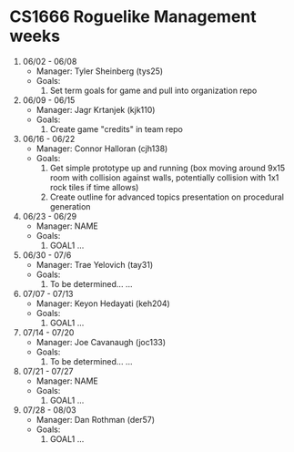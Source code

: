 # CS1666 Roguelike Management weeks

1. 06/02 - 06/08
	* Manager: Tyler Sheinberg (tys25)
	* Goals:
		1. Set term goals for game and pull into organization repo
2. 06/09 - 06/15
	* Manager: Jagr Krtanjek (kjk110)
	* Goals:
		1. Create game "credits" in team repo
3. 06/16 - 06/22
	* Manager: Connor Halloran (cjh138)
	* Goals:
		1. Get simple prototype up and running (box moving around 9x15 room with collision against walls, potentially collision with 1x1 rock tiles if time allows)
		2. Create outline for advanced topics presentation on procedural generation
4. 06/23 - 06/29
	* Manager: NAME
	* Goals:
		1. GOAL1
		...
5. 06/30 - 07/6
	* Manager: Trae Yelovich (tay31)
	* Goals:
		1. To be determined...
		...
6. 07/07 - 07/13
	* Manager: Keyon Hedayati (keh204)
	* Goals:
		1. GOAL1
		...
7. 07/14 - 07/20
	* Manager: Joe Cavanaugh (joc133)
	* Goals:
		1. To be determined...
		...
8. 07/21 - 07/27
	* Manager: NAME
	* Goals:
		1. GOAL1
		...
9. 07/28 - 08/03
	* Manager: Dan Rothman (der57)
	* Goals:
		1. GOAL1
		...		
